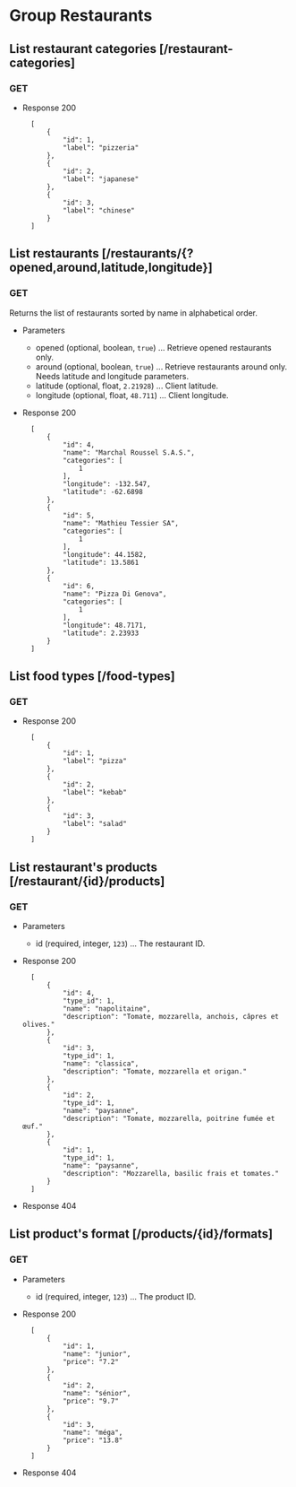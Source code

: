 # Group Restaurants

## List restaurant categories [/restaurant-categories]

### GET

+ Response 200

        [
            {
                "id": 1,
                "label": "pizzeria"
            },
            {
                "id": 2,
                "label": "japanese"
            },
            {
                "id": 3,
                "label": "chinese"
            }
        ]
        
## List restaurants [/restaurants/{?opened,around,latitude,longitude}]

### GET

Returns the list of restaurants sorted by name in alphabetical order.

+ Parameters

    + opened (optional, boolean, `true`) ... Retrieve opened restaurants only.
    + around (optional, boolean, `true`) ... Retrieve restaurants around only. Needs latitude and longitude parameters.
    + latitude (optional, float, `2.21928`) ... Client latitude.
    + longitude (optional, float, `48.711`) ... Client longitude.

+ Response 200

        [
            {
                "id": 4,
                "name": "Marchal Roussel S.A.S.",
                "categories": [
                    1
                ],
                "longitude": -132.547,
                "latitude": -62.6898
            },
            {
                "id": 5,
                "name": "Mathieu Tessier SA",
                "categories": [
                    1
                ],
                "longitude": 44.1582,
                "latitude": 13.5861
            },
            {
                "id": 6,
                "name": "Pizza Di Genova",
                "categories": [
                    1
                ],
                "longitude": 48.7171,
                "latitude": 2.23933
            }
        ]
        
## List food types [/food-types]

### GET

+ Response 200

        [
            {
                "id": 1,
                "label": "pizza"
            },
            {
                "id": 2,
                "label": "kebab"
            },
            {
                "id": 3,
                "label": "salad"
            }
        ]
    
## List restaurant's products  [/restaurant/{id}/products]

### GET

+ Parameters

    + id (required, integer, `123`) ... The restaurant ID.

+ Response 200

        [
            {
                "id": 4,
                "type_id": 1,
                "name": "napolitaine",
                "description": "Tomate, mozzarella, anchois, câpres et olives."
            },
            {
                "id": 3,
                "type_id": 1,
                "name": "classica",
                "description": "Tomate, mozzarella et origan."
            },
            {
                "id": 2,
                "type_id": 1,
                "name": "paysanne",
                "description": "Tomate, mozzarella, poitrine fumée et œuf."
            },
            {
                "id": 1,
                "type_id": 1,
                "name": "paysanne",
                "description": "Mozzarella, basilic frais et tomates."
            }
        ]

+ Response 404

## List product's format  [/products/{id}/formats]

### GET

+ Parameters

    + id (required, integer, `123`) ... The product ID.

+ Response 200

        [
            {
                "id": 1,
                "name": "junior",
                "price": "7.2"
            },
            {
                "id": 2,
                "name": "sénior",
                "price": "9.7"
            },
            {
                "id": 3,
                "name": "méga",
                "price": "13.8"
            }
        ]

+ Response 404
